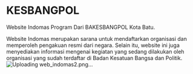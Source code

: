 ﻿# KESBANGPOL

Website Indomas Program Dari BAKESBANGPOL Kota Batu.

Website Indomas merupakan sarana untuk mendaftarkan organisasi dan memperoleh pengakuan resmi dari negara. Selain itu, website ini juga menyediakan informasi mengenai kegiatan yang sedang dilakukan oleh organisasi yang sudah terdaftar di Badan Kesatuan Bangsa dan Politik.
![Uploading web_indomas2.png…]()
